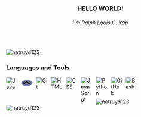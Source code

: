 <h3 align="center">HELLO WORLD!</h3>
<h6 align="center">I'm Ralph Louis G. Yap</h6>
<br />
<p align="left"> <img src="https://komarev.com/ghpvc/?username=natruyd123&label=Profile%20views&color=0e75b6&style=flat" alt="natruyd123" /> </p>

### Languages and Tools

<img align="left" alt="Java" width="30px" style="padding-right:10px;" src="https://cdn.jsdelivr.net/gh/devicons/devicon/icons/java/java-original.svg"/>
<img align="left" alt="Java" width="30px" style="padding-right:10px;" src="https://raw.githubusercontent.com/devicons/devicon/master/icons/php/php-original.svg" />
<img align="left" alt="Git" width="30px" style="padding-right:10px;" src="https://cdn.jsdelivr.net/gh/devicons/devicon/icons/git/git-original.svg" />
<img align="left" alt="HTML" width="30px" style="padding-right:10px;" src="https://cdn.jsdelivr.net/gh/devicons/devicon/icons/html5/html5-plain.svg" />
<img align="left" alt="CSS" width="30px" style="padding-right:10px;" src="https://cdn.jsdelivr.net/gh/devicons/devicon/icons/css3/css3-plain.svg" />
<img align="left" alt="JavaScript" width="30px" style="padding-right:10px;" src="https://cdn.jsdelivr.net/gh/devicons/devicon/icons/javascript/javascript-plain.svg" />
<img align="left" alt="Python" width="30px" style="padding-right:10px;" src="https://cdn.jsdelivr.net/gh/devicons/devicon/icons/python/python-plain.svg" />
<img align="left" alt="GitHub" width="30px" style="padding-right:10px;" src="https://cdn.jsdelivr.net/gh/devicons/devicon/icons/github/github-original.svg" />
<img align="left" alt="Bash" width="30px" style="padding-right:10px;" src="https://cdn.jsdelivr.net/gh/devicons/devicon/icons/bash/bash-original.svg" />
<br />

#

<p><img align="left" width="50%" src="https://github-readme-stats.vercel.app/api?username=natruyd123&show_icons=true&locale=en" alt="natruyd123" /></p>

<p><img align="" width="47%" src="https://github-readme-streak-stats.herokuapp.com/?user=natruyd123&" alt="natruyd123" /></p>
